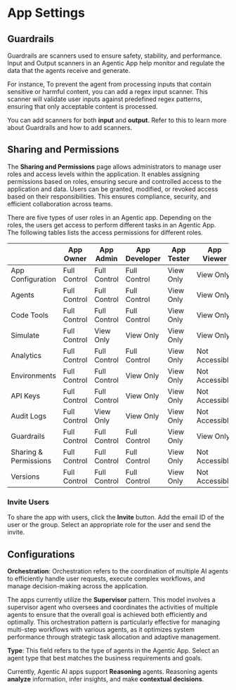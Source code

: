 # App Settings

## Guardrails

Guardrails are scanners used to ensure safety, stability, and performance. Input and Output scanners in an Agentic App help monitor and regulate the data that the agents receive and generate. 

For instance, To prevent the agent from processing inputs that contain sensitive or harmful content, you can add a regex input scanner. This scanner will validate user inputs against predefined regex patterns, ensuring that only acceptable content is processed.

You can add scanners for both **input** and **output**. Refer to this to learn more about Guardrails and how to add scanners. 

## Sharing and Permissions

The **Sharing and Permissions** page allows administrators to manage user roles and access levels within the application. It enables assigning permissions based on roles, ensuring secure and controlled access to the application and data. Users can be granted, modified, or revoked access based on their responsibilities. This ensures compliance, security, and efficient collaboration across teams.

There are five types of user roles in an Agentic app. Depending on the roles, the users get access to perform different tasks in an Agentic App. The following tables lists the access permissions for different roles.

|                       | App Owner    | App Admin    | App Developer | App Tester | App Viewer |
|-----------------------|--------------|--------------|---------------|------------|-----------------|
| App Configuration     | Full Control | Full Control | Full Control  | View Only  | View Only       |
| Agents                | Full Control | Full Control | Full Control  | View Only  | View Only       |
| Code Tools            | Full Control | Full Control | Full Control  | View Only  | View Only       |
| Simulate              | Full Control | View Only    | View Only     | View Only  | View Only       |
| Analytics             | Full Control | Full Control | Full Control  | View Only  | Not Accessible  |
| Environments          | Full Control | Full Control | View Only     | View Only  | Not Accessible  |
| API Keys              | Full Control | Full Control | View Only     | View Only  | Not Accessible  |
| Audit Logs            | Full Control | View Only    | View Only     | View Only  | Not Accessible  |
| Guardrails            | Full Control | Full Control | Full Control  | View Only  | View Only       |
| Sharing & Permissions | Full Control | Full Control | Full Control  | View Only  | Not Accessible  |
| Versions              | Full Control | Full Control | Full Control  | View Only  | Not Accessible  |

### Invite Users 

To share the app with users, click the **Invite** button. Add the email ID of the user or the group. Select an appropriate role for the user and send the invite. 


## Configurations

**Orchestration**:  Orchestration refers to the coordination of multiple AI agents to efficiently handle user requests, execute complex workflows, and manage decision-making across the application. 

The apps currently utilize the **Supervisor** pattern. This model involves a supervisor agent who oversees and coordinates the activities of multiple agents to ensure that the overall goal is achieved both efficiently and optimally. This orchestration pattern is particularly effective for managing multi-step workflows with various agents, as it optimizes system performance through strategic task allocation and adaptive management.

**Type**: This field refers to the type of agents in the Agentic App. Select an agent type that best matches the business requirements and goals.

Currently, Agentic AI apps support **Reasoning** agents. Reasoning agents **analyze** information, infer insights, and make **contextual decisions**.
